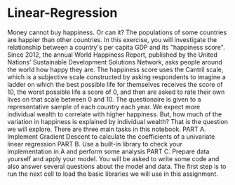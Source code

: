 # Linear-Regression
Money cannot buy happiness. Or can it? The populations of some countries are happier than other countries. In this exercise, you will investigate the relationship between a country's per capita GDP and its "happiness score". Since 2012, the annual World Happiness Report, published by the United Nations' Sustainable Development Solutions Network, asks people around the world how happy they are. The happiness score uses the Cantril scale, which is a subjective scale constructed by asking respondents to imagine a ladder on which the best possible life for themselves receives the score of 10, the worst possible life a score of 0, and then are asked to rate their own lives on that scale between 0 and 10. The questionaire is given to a representative sample of each country each year.  We expect more individual wealth to correlate with higher happiness. But, how much of the variation in happiness is explained by individual wealth? That is the question we will explore.  There are three main tasks in this notebook.  PART A. Implement Gradient Descent to calculate the coefficients of a univariate linear regression PART B. Use a built-in library to check your implementation in A and perform some analysis PART C. Prepare data yourself and apply your model. You will be asked to write some code and also answer several questions about the model and data. The first step is to run the next cell to load the basic libraries we will use in this assignment.
